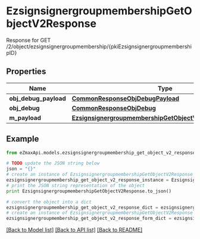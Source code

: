 # EzsignsignergroupmembershipGetObjectV2Response

Response for GET /2/object/ezsignsignergroupmembership/{pkiEzsignsignergroupmembershipID}

## Properties
Name | Type | Description | Notes
------------ | ------------- | ------------- | -------------
**obj_debug_payload** | [**CommonResponseObjDebugPayload**](CommonResponseObjDebugPayload.md) |  | 
**obj_debug** | [**CommonResponseObjDebug**](CommonResponseObjDebug.md) |  | [optional] 
**m_payload** | [**EzsignsignergroupmembershipGetObjectV2ResponseMPayload**](EzsignsignergroupmembershipGetObjectV2ResponseMPayload.md) |  | 

## Example

```python
from eZmaxApi.models.ezsignsignergroupmembership_get_object_v2_response import EzsignsignergroupmembershipGetObjectV2Response

# TODO update the JSON string below
json = "{}"
# create an instance of EzsignsignergroupmembershipGetObjectV2Response from a JSON string
ezsignsignergroupmembership_get_object_v2_response_instance = EzsignsignergroupmembershipGetObjectV2Response.from_json(json)
# print the JSON string representation of the object
print EzsignsignergroupmembershipGetObjectV2Response.to_json()

# convert the object into a dict
ezsignsignergroupmembership_get_object_v2_response_dict = ezsignsignergroupmembership_get_object_v2_response_instance.to_dict()
# create an instance of EzsignsignergroupmembershipGetObjectV2Response from a dict
ezsignsignergroupmembership_get_object_v2_response_form_dict = ezsignsignergroupmembership_get_object_v2_response.from_dict(ezsignsignergroupmembership_get_object_v2_response_dict)
```
[[Back to Model list]](../README.md#documentation-for-models) [[Back to API list]](../README.md#documentation-for-api-endpoints) [[Back to README]](../README.md)


